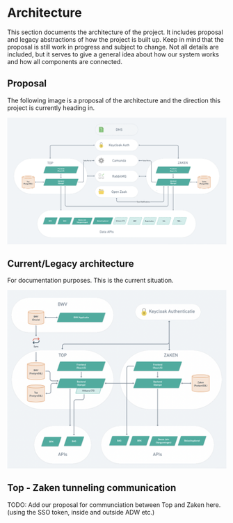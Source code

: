 # Architecture
This section documents the architecture of the project. It includes proposal and legacy abstractions of how the project is built up. Keep in mind that the proposal is still work in progress and subject to change. Not all details are included, but it serves to give a general idea about how our system works and how all components are connected.

## Proposal
The following image is a proposal of the architecture and the direction this project is currently heading in.

![Voorstel Architectuur](https://github.com/Amsterdam/zaken-backend/blob/master/docs/architecture_proposal.png)

## Current/Legacy architecture
For documentation purposes. This is the current situation.

![Oude Architectuur](https://github.com/Amsterdam/zaken-backend/blob/master/docs/architecture_legacy.png)

## Top - Zaken tunneling communication
TODO: Add our proposal for communciation between Top and Zaken here. (using the SSO token, inside and outside ADW etc.)
